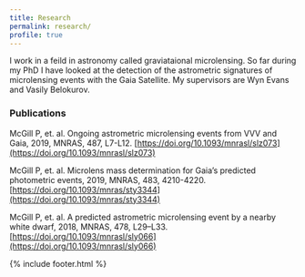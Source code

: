 ```yaml
---
title: Research
permalink: research/
profile: true
---
```


I work in a feild in astronomy called graviataional microlensing. So far during my PhD I have looked at the detection of the astrometric signatures of microlensing events with the Gaia Satellite. My supervisors are Wyn Evans and Vasily Belokurov. 


### Publications

McGill P, et. al. Ongoing astrometric microlensing events from VVV and Gaia, 2019, MNRAS, 487, L7-L12.
[https://doi.org/10.1093/mnrasl/slz073](https://doi.org/10.1093/mnrasl/slz073)

McGill P, et. al. Microlens mass determination for Gaia’s predicted photometric events, 2019, MNRAS, 483, 4210-4220.
[https://doi.org/10.1093/mnras/sty3344](https://doi.org/10.1093/mnras/sty3344)

McGill P, et. al. A predicted astrometric microlensing event by a nearby white dwarf, 2018, MNRAS, 478, L29–L33. [https://doi.org/10.1093/mnrasl/sly066](https://doi.org/10.1093/mnrasl/sly066)


{% include footer.html %}
